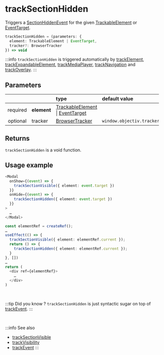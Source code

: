 # trackSectionHidden

Triggers a [SectionHiddenEvent](/taxonomy/events/SectionHiddenEvent.md) for the given [TrackableElement](/tracking/core-concepts/elements.md#trackable-elements) or [EventTarget](https://developer.mozilla.org/en-US/docs/Web/API/EventTarget).

```typescript
trackSectionHidden = (parameters: {
  element: TrackableElement | EventTarget,
  tracker?: BrowserTracker
}) => void
```

:::info
`trackSectionHidden` is triggered automatically by [trackElement](/tracking/api-reference/location-trackers/trackElement.md), [trackExpandableElement](/tracking/api-reference/location-trackers/trackExpandableElement.md), [trackMediaPlayer](/tracking/api-reference/location-trackers/trackMediaPlayer.md), [trackNavigation](/tracking/api-reference/location-trackers/trackNavigation.md) and [trackOverlay](/tracking/api-reference/location-trackers/trackOverlay.md).
:::

## Parameters
|          |             | type                                                                                                                                                      | default value
| :-:      | :--         | :--                                                                                                                                                       | :--           
| required | **element** | [TrackableElement](/tracking/core-concepts/elements.md#trackable-elements) \| [EventTarget](https://developer.mozilla.org/en-US/docs/Web/API/EventTarget) |
| optional | tracker     | [BrowserTracker](/tracking/api-reference/interfaces/BrowserTracker.md)                                                                                    | `window.objectiv.tracker`

## Returns
`trackSectionHidden` is a void function.

## Usage example

```typescript jsx
<Modal
  onShow={(event) => {
    trackSectionVisible({ element: event.target })
  }}
  onHide={(event) => {
    trackSectionHidden({ element: event.target })
  }}
>
  …
</Modal>
```

```typescript jsx
const elementRef = createRef();
…
useEffect(() => {
  trackSectionVisible({ element: elementRef.current });
  return () => {
    trackSectionHidden({ element: elementRef.current });
  }
}, [])
…
return (
  <div ref={elementRef}>
    …
  </div>
)
```

<br />

:::tip Did you know ?
`trackSectionHidden` is just syntactic sugar on top of [trackEvent](/tracking/api-reference/low-level/trackEvent.md).
:::

<br />

:::info See also
- [trackSectionVisible](/tracking/api-reference/event-trackers/trackSectionVisible.md)
- [trackVisibility](/tracking/api-reference/event-trackers/trackVisibility.md)
- [trackEvent](/tracking/api-reference/low-level/trackEvent.md)
:::
